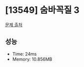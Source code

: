 # [13549] 숨바꼭질 3

[문제 출처](https://www.acmicpc.net/problem/13549)

## 성능

- Time: 24ms
- Memory: 10.856MB
